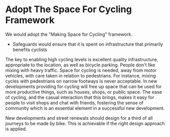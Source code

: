 Adopt The Space For Cycling Framework
=====================================

We would adopt the "Making Space for Cycling" framework.  
 
* Safeguards would ensure that it is spent on infrastructure that 
    primarily benefits cyclists
    
The key to enabling high cycling levels is excellent quality 
infrastructure, appropriate to the location, as well as bicycle parking.
People don't like mixing with heavy traffic. Space for cycling is 
needed, away from motor vehicles, with care taken in relation to 
pedestrians. For instance, mixing cycles with pedestrians on narrow 
footways is never acceptable. In new developments providing for cycling 
will free up space that can be used for more productive things, such as 
houses, shops, or public space. The ease of cycling, and the casual 
interaction that this brings, makes it easy for people to visit shops 
and chat with friends, fostering the sense of community which is an 
essential element in a successful new development.

New developments and street renewals should design for a third of all 
journeys to be made by bike. This is achievable if the right design 
approach is applied. 
